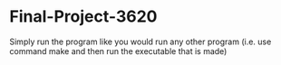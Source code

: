 # Final-Project-3620

Simply run the program like you would run any other program (i.e. use command
make and then run the executable that is made)
